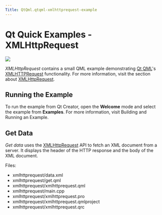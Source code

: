 ```yaml
---
Title: QtQml.qtqml-xmlhttprequest-example
---
```

        
Qt Quick Examples - XMLHttpRequest
==================================

<span class="subtitle"></span>
<span id="details"></span>
![](https://developer.ubuntu.com/static/devportal_uploaded/cbbf3de8-8e5a-40fb-b2ba-f8e1de2f392e-api/apps/qml/sdk-15.04.5/qtqml-xmlhttprequest-example/images/qml-xmlhttprequest-example.png)

*XMLHttpRequest* contains a small QML example demonstrating [Qt QML](../QtQml.qtqml-index.md)'s [XMLHTTPRequest](../QtQml.qtqml-javascript-qmlglobalobject.md#xmlhttprequest) functionality. For more information, visit the section about [XMLHttpRequest](../QtQml.qtqml-javascript-qmlglobalobject.md#xmlhttprequest).

<span id="running-the-example"></span>
Running the Example
-------------------

To run the example from Qt Creator, open the **Welcome** mode and select the example from **Examples**. For more information, visit Building and Running an Example.

<span id="get-data"></span>
Get Data
--------

*Get data* uses the [XMLHttpRequest](../QtQml.qtqml-javascript-qmlglobalobject.md#xmlhttprequest) API to fetch an XML document from a server. It displays the header of the HTTP response and the body of the XML document.

Files:

-   xmlhttprequest/data.xml
-   xmlhttprequest/get.qml
-   xmlhttprequest/xmlhttprequest.qml
-   xmlhttprequest/main.cpp
-   xmlhttprequest/xmlhttprequest.pro
-   xmlhttprequest/xmlhttprequest.qmlproject
-   xmlhttprequest/xmlhttprequest.qrc

